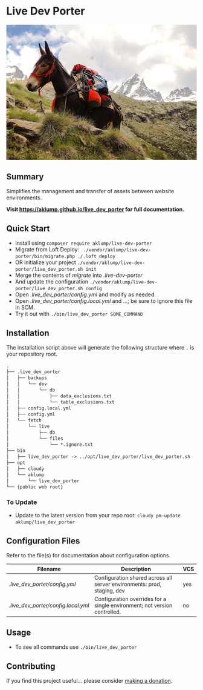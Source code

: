 # Live Dev Porter

![live_dev_porter](images/live-dev-porter.jpg)

## Summary

Simplifies the management and transfer of assets between website environments.

**Visit <https://aklump.github.io/live_dev_porter> for full documentation.**

## Quick Start

- Install using `composer require aklump/live-dev-porter`
- Migrate from Loft Deploy: ` ./vendor/aklump/live-dev-porter/bin/migrate.php ./.loft_deploy`
- OR initialize your project `./vendor/aklump/live-dev-porter/live_dev_porter.sh init`
- Merge the contents of _migrate_ into _.live-dev-porter_
- And update the configuration `./vendor/aklump/live-dev-porter/live_dev_porter.sh config`
- Open _.live_dev_porter/config.yml_ and modify as needed.
- Open _.live_dev_porter/config.local.yml_ and ...; be sure to ignore this file in SCM.
- Try it out with `./bin/live_dev_porter SOME_COMMAND`

## Installation

The installation script above will generate the following structure where `.` is your repository root.

    .
    ├── .live_dev_porter
    │   ├── backups
    │   │   └── dev
    │   │       └── db
    │   │           ├── data_exclusions.txt
    │   │           └── table_exclusions.txt
    │   ├── config.local.yml
    │   ├── config.yml
    │   └── fetch
    │       └── live
    │           ├── db
    │           └── files
    │               └── *.ignore.txt
    ├── bin
    │   ├── live_dev_porter -> ../opt/live_dev_porter/live_dev_porter.sh
    ├── opt
    │   ├── cloudy
    │   └── aklump
    │       └── live_dev_porter
    └── {public web root}

### To Update

- Update to the latest version from your repo root: `cloudy pm-update aklump/live_dev_porter`

## Configuration Files

Refer to the file(s) for documentation about configuration options.

| Filename | Description | VCS |
|----------|----------|---|
| _.live_dev_porter/config.yml_ | Configuration shared across all server environments: prod, staging, dev  | yes |
| _.live_dev_porter/config.local.yml_ | Configuration overrides for a single environment; not version controlled. | no |

## Usage

* To see all commands use `./bin/live_dev_porter`

## Contributing

If you find this project useful... please consider [making a donation](https://www.paypal.com/cgi-bin/webscr?cmd=_s-xclick&hosted_button_id=4E5KZHDQCEUV8&item_name=Gratitude%20for%20aklump%2Flive_dev_porter).
